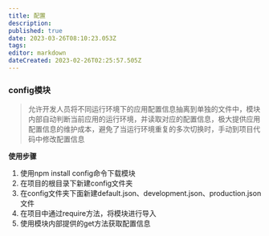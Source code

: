 ```yaml
---
title: 配置
description: 
published: true
date: 2023-03-26T08:10:23.053Z
tags: 
editor: markdown
dateCreated: 2023-02-26T02:25:57.505Z
---
```


### config模块

> 允许开发人员将不同运行环境下的应用配置信息抽离到单独的文件中，模块内部自动判断当前应用的运行环境，并读取对应的配置信息，极大提供应用配置信息的维护成本，避免了当运行环境重复的多次切换时，手动到项目代码中修改配置信息

**使用步骤**

1. 使用npm install config命令下载模块
2. 在项目的根目录下新建config文件夹
3. 在config文件夹下面新建default.json、development.json、production.json文件
4. 在项目中通过require方法，将模块进行导入
5. 使用模块内部提供的get方法获取配置信息
